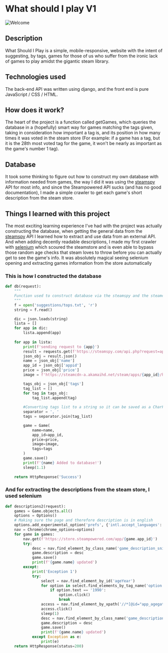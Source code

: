 # What should I play V1
![Welcome](https://i.postimg.cc/QjVwf8XR/Screenshot-1.jpg)

## Description
 What Should I Play is a simple, mobile-responsive, website with the intent of suggesting, by tags, games for those of us who suffer from the ironic lack of games to play amidst the gigantic steam library.

## Technologies used
The back-end API was written using django, and the front end is pure JavaScript / CSS / HTML.

## How does it work?
The heart of the project is a function called getGames, which queries the database in a (hopefully) smart way for games matching the tags given, taking in consideration how important a tag is, and its position in how many times it was voted in the steam store (For example: if a game has a tag, but it is the 28th most voted tag for the game, it won't be nearly as important as the game's number 1 tag).

## Database
It took some thinking to figure out how to construct my own database with information needed from games, the way I did it was using the [steamspy](https://steamspy.com/) API for most info, and since the Steampowered API sucks (and has no good documentation), I made a simple crawler to get each game's short description from the steam store.


## Things I learned with this project
The most exciting learning experience I've had with the project was actually constructing the database, when getting the general data from the [steamspy](https://steamspy.com/) API I learned how to extract and use data from an external API. And when adding decently readable descriptions, I made my first crawler with [selenium](https://selenium-python.readthedocs.io/) which scoured the steamstore and is even able to bypass those random age checks that steam loves to throw before you can actually get to see the game's info. It was absolutely magical seeing selenium opening and extracting games information from the store automatically

### This is how I constructed the database
```python
def db(request):
    """
    Function used to construct database via the steamspy and the steamcdn API's
    """
    f = open('suggestions/tops.txt', 'r')
    string = f.read()

    dic = json.loads(string)
    lista = []
    for app in dic:
        lista.append(app)
    
    for app in lista:
        print(f'sending request to {app}')
        result = requests.get(f'https://steamspy.com/api.php?request=appdetails&appid={app}')
        json_obj = result.json()
        name = json_obj['name']
        app_id = json_obj['appid']
        price = json_obj['price']
        image = f'https://steamcdn-a.akamaihd.net/steam/apps/{app_id}/header.jpg'

        tags_obj = json_obj['tags']
        tag_list = []
        for tag in tags_obj:
            tag_list.append(tag)
        
        #Converting tags list to a string so it can be saved as a CharField
        separator = ', '
        tags = separator.join(tag_list)

        game = Game(
            name=name,
            app_id=app_id,
            price=price,
            image=image,
            tags=tags
        )
        game.save()
        print(f'{name} Added to database!')
        sleep(1.1) 
  
    return HttpResponse('Success')
```

### And for extracting the descriptions from the steam store, I used selenium
```python
def descriptions2(request):
    games = Game.objects.all()
    options = Options()
    # Making sure the page and therefore description is in english
    options.add_experimental_option('prefs', {'intl.accept_languages': 'en,en_US'})
    nav = Chrome(chrome_options=options)
    for game in games:
        nav.get(f'https://store.steampowered.com/app/{game.app_id}')
        try:
            desc = nav.find_element_by_class_name('game_description_snippet').text
            game.description = desc
            game.save()
            print(f'{game.name} updated')
        except:
            print('Exception 1')
            try:
                select = nav.find_element_by_id('ageYear')
                for option in select.find_elements_by_tag_name('option'):
                    if option.text == '1990':
                        option.click()
                        break
                access = nav.find_element_by_xpath('//*[@id="app_agegate"]/div[1]/div[3]/a[1]')
                access.click()
                sleep(1)
                desc = nav.find_element_by_class_name('game_description_snippet').text
                game.description = desc
                game.save()
                print(f'{game.name} updated')
            except Exception as e:
                print(e)
    return HttpResponse(status=200)
```
